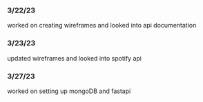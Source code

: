 ### 3/22/23
worked on creating wireframes and looked into api documentation
### 3/23/23
updated wireframes and looked into spotify api
### 3/27/23
worked on setting up mongoDB and fastapi
